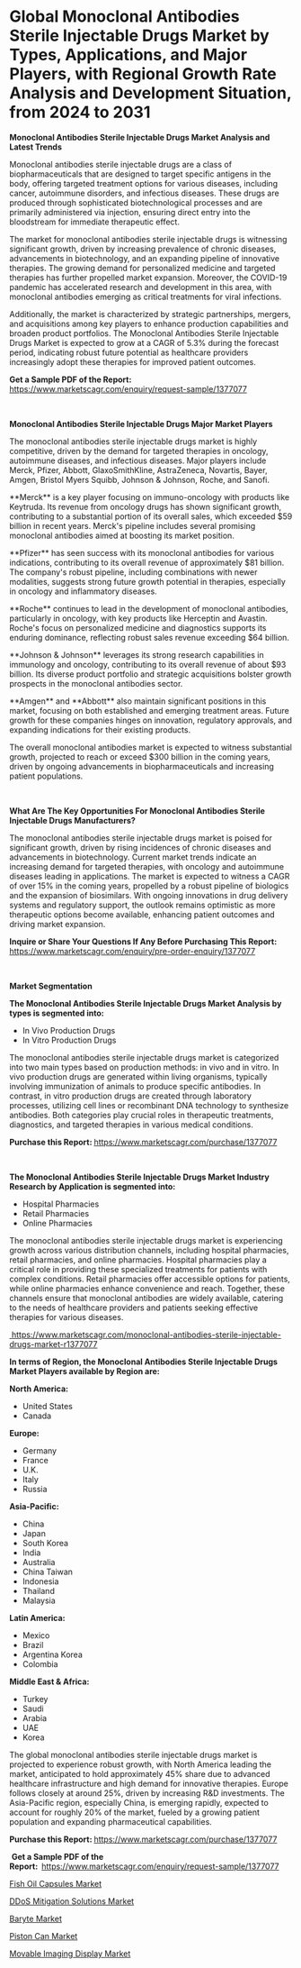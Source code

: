 <p><h1>Global Monoclonal Antibodies Sterile Injectable Drugs Market by Types, Applications, and Major Players, with Regional Growth Rate Analysis and Development Situation, from 2024 to 2031</h1></p><p><strong>Monoclonal Antibodies Sterile Injectable Drugs Market Analysis and Latest Trends</strong></p>
<p><p>Monoclonal antibodies sterile injectable drugs are a class of biopharmaceuticals that are designed to target specific antigens in the body, offering targeted treatment options for various diseases, including cancer, autoimmune disorders, and infectious diseases. These drugs are produced through sophisticated biotechnological processes and are primarily administered via injection, ensuring direct entry into the bloodstream for immediate therapeutic effect.</p><p>The market for monoclonal antibodies sterile injectable drugs is witnessing significant growth, driven by increasing prevalence of chronic diseases, advancements in biotechnology, and an expanding pipeline of innovative therapies. The growing demand for personalized medicine and targeted therapies has further propelled market expansion. Moreover, the COVID-19 pandemic has accelerated research and development in this area, with monoclonal antibodies emerging as critical treatments for viral infections.</p><p>Additionally, the market is characterized by strategic partnerships, mergers, and acquisitions among key players to enhance production capabilities and broaden product portfolios. The Monoclonal Antibodies Sterile Injectable Drugs Market is expected to grow at a CAGR of 5.3% during the forecast period, indicating robust future potential as healthcare providers increasingly adopt these therapies for improved patient outcomes.</p></p>
<p><strong>Get a Sample PDF of the Report:&nbsp;</strong> <a href="https://www.marketscagr.com/enquiry/request-sample/1377077?utm_campaign=1262&utm_medium=2&utm_source=Github&utm_content=ia&utm_term=23102024&utm_id=monoclonal-antibodies-sterile-injectable-drugs">https://www.marketscagr.com/enquiry/request-sample/1377077</a></p>
<p>&nbsp;</p>
<p><strong>Monoclonal Antibodies Sterile Injectable Drugs Major Market Players</strong></p>
<p><p>The monoclonal antibodies sterile injectable drugs market is highly competitive, driven by the demand for targeted therapies in oncology, autoimmune diseases, and infectious diseases. Major players include Merck, Pfizer, Abbott, GlaxoSmithKline, AstraZeneca, Novartis, Bayer, Amgen, Bristol Myers Squibb, Johnson & Johnson, Roche, and Sanofi.</p><p>**Merck** is a key player focusing on immuno-oncology with products like Keytruda. Its revenue from oncology drugs has shown significant growth, contributing to a substantial portion of its overall sales, which exceeded $59 billion in recent years. Merck's pipeline includes several promising monoclonal antibodies aimed at boosting its market position.</p><p>**Pfizer** has seen success with its monoclonal antibodies for various indications, contributing to its overall revenue of approximately $81 billion. The company's robust pipeline, including combinations with newer modalities, suggests strong future growth potential in therapies, especially in oncology and inflammatory diseases.</p><p>**Roche** continues to lead in the development of monoclonal antibodies, particularly in oncology, with key products like Herceptin and Avastin. Roche's focus on personalized medicine and diagnostics supports its enduring dominance, reflecting robust sales revenue exceeding $64 billion.</p><p>**Johnson & Johnson** leverages its strong research capabilities in immunology and oncology, contributing to its overall revenue of about $93 billion. Its diverse product portfolio and strategic acquisitions bolster growth prospects in the monoclonal antibodies sector.</p><p>**Amgen** and **Abbott** also maintain significant positions in this market, focusing on both established and emerging treatment areas. Future growth for these companies hinges on innovation, regulatory approvals, and expanding indications for their existing products.</p><p>The overall monoclonal antibodies market is expected to witness substantial growth, projected to reach or exceed $300 billion in the coming years, driven by ongoing advancements in biopharmaceuticals and increasing patient populations.</p></p>
<p>&nbsp;</p>
<p><strong>What Are The Key Opportunities For Monoclonal Antibodies Sterile Injectable Drugs Manufacturers?</strong></p>
<p><p>The monoclonal antibodies sterile injectable drugs market is poised for significant growth, driven by rising incidences of chronic diseases and advancements in biotechnology. Current market trends indicate an increasing demand for targeted therapies, with oncology and autoimmune diseases leading in applications. The market is expected to witness a CAGR of over 15% in the coming years, propelled by a robust pipeline of biologics and the expansion of biosimilars. With ongoing innovations in drug delivery systems and regulatory support, the outlook remains optimistic as more therapeutic options become available, enhancing patient outcomes and driving market expansion.</p></p>
<p><strong>Inquire or Share Your Questions If Any Before Purchasing This Report:</strong> <a href="https://www.marketscagr.com/enquiry/pre-order-enquiry/1377077?utm_campaign=1262&utm_medium=2&utm_source=Github&utm_content=ia&utm_term=23102024&utm_id=monoclonal-antibodies-sterile-injectable-drugs">https://www.marketscagr.com/enquiry/pre-order-enquiry/1377077</a></p>
<p>&nbsp;</p>
<p><strong>Market Segmentation</strong></p>
<p><strong>The Monoclonal Antibodies Sterile Injectable Drugs Market Analysis by types is segmented into:</strong></p>
<p><ul><li>In Vivo Production Drugs</li><li>In Vitro Production Drugs</li></ul></p>
<p><p>The monoclonal antibodies sterile injectable drugs market is categorized into two main types based on production methods: in vivo and in vitro. In vivo production drugs are generated within living organisms, typically involving immunization of animals to produce specific antibodies. In contrast, in vitro production drugs are created through laboratory processes, utilizing cell lines or recombinant DNA technology to synthesize antibodies. Both categories play crucial roles in therapeutic treatments, diagnostics, and targeted therapies in various medical conditions.</p></p>
<p><strong>Purchase this Report:&nbsp;</strong><a href="https://www.marketscagr.com/purchase/1377077?utm_campaign=1262&utm_medium=2&utm_source=Github&utm_content=ia&utm_term=23102024&utm_id=monoclonal-antibodies-sterile-injectable-drugs">https://www.marketscagr.com/purchase/1377077</a></p>
<p>&nbsp;</p>
<p><strong>The Monoclonal Antibodies Sterile Injectable Drugs Market Industry Research by Application is segmented into:</strong></p>
<p><ul><li>Hospital Pharmacies</li><li>Retail Pharmacies</li><li>Online Pharmacies</li></ul></p>
<p><p>The monoclonal antibodies sterile injectable drugs market is experiencing growth across various distribution channels, including hospital pharmacies, retail pharmacies, and online pharmacies. Hospital pharmacies play a critical role in providing these specialized treatments for patients with complex conditions. Retail pharmacies offer accessible options for patients, while online pharmacies enhance convenience and reach. Together, these channels ensure that monoclonal antibodies are widely available, catering to the needs of healthcare providers and patients seeking effective therapies for various diseases.</p></p>
<p><a href="https://www.marketscagr.com/monoclonal-antibodies-sterile-injectable-drugs-market-r1377077?utm_campaign=1262&utm_medium=2&utm_source=Github&utm_content=ia&utm_term=23102024&utm_id=monoclonal-antibodies-sterile-injectable-drugs">&nbsp;https://www.marketscagr.com/monoclonal-antibodies-sterile-injectable-drugs-market-r1377077</a></p>
<p><strong>In terms of Region, the Monoclonal Antibodies Sterile Injectable Drugs Market Players available by Region are:</strong></p>
<p>
    <p> <strong> North America: </strong>
        <ul>
            <li>United States</li>
            <li>Canada</li>
        </ul>
        </p> 
    <p> <strong> Europe: </strong>
        <ul>
            <li>Germany</li>
            <li>France</li>
            <li>U.K.</li>
            <li>Italy</li>
            <li>Russia</li>
        </ul>
        </p> 
    <p> <strong> Asia-Pacific: </strong>
        <ul>
            <li>China</li>
            <li>Japan</li>
            <li>South Korea</li>
            <li>India</li>
            <li>Australia</li>
            <li>China Taiwan</li>
            <li>Indonesia</li>
            <li>Thailand</li>
            <li>Malaysia</li>
        </ul>
        </p> 
    <p> <strong> Latin America: </strong>
        <ul>
            <li>Mexico</li>
            <li>Brazil</li>
            <li>Argentina Korea</li>
            <li>Colombia</li>
        </ul>
        </p> 
    <p> <strong> Middle East & Africa: </strong>
        <ul>
            <li>Turkey</li>
            <li>Saudi</li>
            <li>Arabia</li>
            <li>UAE</li>
            <li>Korea</li>
        </ul>
    </p>
    </p>
<p><p>The global monoclonal antibodies sterile injectable drugs market is projected to experience robust growth, with North America leading the market, anticipated to hold approximately 45% share due to advanced healthcare infrastructure and high demand for innovative therapies. Europe follows closely at around 25%, driven by increasing R&D investments. The Asia-Pacific region, especially China, is emerging rapidly, expected to account for roughly 20% of the market, fueled by a growing patient population and expanding pharmaceutical capabilities.</p></p>
<p><strong>Purchase this Report: </strong><a href="https://www.marketscagr.com/purchase/1377077?utm_campaign=1262&utm_medium=2&utm_source=Github&utm_content=ia&utm_term=23102024&utm_id=monoclonal-antibodies-sterile-injectable-drugs">https://www.marketscagr.com/purchase/1377077</a></p>
<p>&nbsp;<strong>Get a Sample PDF of the Report:&nbsp;&nbsp;</strong><a href="https://www.marketscagr.com/enquiry/request-sample/1377077?utm_campaign=1262&utm_medium=2&utm_source=Github&utm_content=ia&utm_term=23102024&utm_id=monoclonal-antibodies-sterile-injectable-drugs">https://www.marketscagr.com/enquiry/request-sample/1377077</a></p>
<p><strong></strong></p>
<p><p><a href="https://www.linkedin.com/pulse/fish-oil-capsules-market-industry-trends-forecast-period-from-u4xsc?utm_campaign=1262&utm_medium=2&utm_source=Github&utm_content=ia&utm_term=23102024&utm_id=monoclonal-antibodies-sterile-injectable-drugs">Fish Oil Capsules Market</a></p><p><a href="https://www.linkedin.com/pulse/unveiling-market-trends-global-ddos-mitigation-solutions-fuarf?utm_campaign=1262&utm_medium=2&utm_source=Github&utm_content=ia&utm_term=23102024&utm_id=monoclonal-antibodies-sterile-injectable-drugs">DDoS Mitigation Solutions Market</a></p><p><a href="https://www.linkedin.com/pulse/baryte-market-size-status-forecast-2024-2031-incite-sight-6ndwf?utm_campaign=1262&utm_medium=2&utm_source=Github&utm_content=ia&utm_term=23102024&utm_id=monoclonal-antibodies-sterile-injectable-drugs">Baryte Market</a></p><p><a href="https://www.linkedin.com/pulse/piston-can-market-research-report-exploring-size-revenue-analysis-ucgaf?utm_campaign=1262&utm_medium=2&utm_source=Github&utm_content=ia&utm_term=23102024&utm_id=monoclonal-antibodies-sterile-injectable-drugs">Piston Can Market</a></p><p><a href="https://github.com/sofayahoo2023/Market-Research-Report-List-6/blob/main/movable-imaging-display-market.md?utm_campaign=1262&utm_medium=2&utm_source=Github&utm_content=ia&utm_term=23102024&utm_id=monoclonal-antibodies-sterile-injectable-drugs">Movable Imaging Display Market</a></p></p>